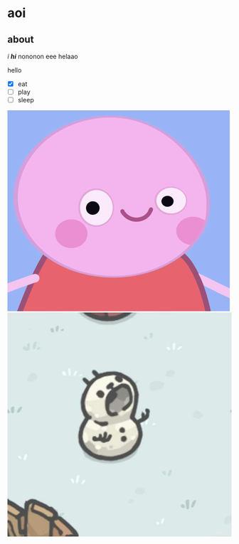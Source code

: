 # aoi

## about
*i*
***hi***
nononon
eee helaao

hello
- [x] eat
- [ ] play
- [ ] sleep

<img src="peppa.png" alt="cat" title="cat">
<img src="snowman.jpg" alt="pig" title="pig">